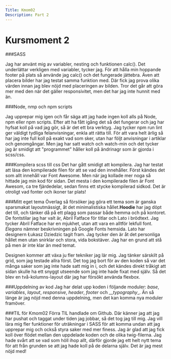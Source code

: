 ```yaml
---
Title: Kmom02
Description: Part 2
---
```


Kursmoment 2
===================

###SASS

Jag har använt mig av variabler, nesting och funktionen calc(). Det underlättar verkligen med variabler, tycker jag.
För att hålla min hoppande footer på plats så använde jag calc() och det fungerade jättebra. Även att placera bilder har jag testat samma funktion med. Där fick
jag prova olika värden innan jag blev nöjd med placeringen av bilden. Tror det går att göra mer med den när det gäller responsivitet,
men det har jag inte hunnit med än.

###Node, nmp och npm scripts

Jag upprepar mig igen och får säga att jag hade ingen koll alls på Node, npm eller npm scripts. Efter att ha fått igång det så det
fungerar och jag har hyfsat koll på vad jag gör, så är det ett bra verktyg. Jag tycker npm run lint ger väldigt tydliga felanvisningar, enkla
att rätta till. För att vara helt ärlig så har jag inte full koll på exakt vad som sker, utan har följt anvisningar i artiklar och genomgångar.
Men jag har satt watch och watch-min och det tycker jag är smidigt att "programmet" håller koll på ändrinagr som är gjorda i scss/css.

###Kompilera scss till css
Det har gått smidigt att kompilera. Jag har testat att läsa den kompilerade filen för att se vad den innehåller. Först kändes det som allt
innehåll var Font Awesome. Men när jag kollade mer noga så hittade jag min kod för sidan. Det mesta i den kompilerade filen är Font Awesom, ca tre fjärdedelar, sedan finns ett stycke kompilerad sidkod. Det är otroligt vad fonter och ikoner tar plats!

###Mitt eget tema
Överlag så försöker jag göra ett tema som är ganska sparsmakat layoutmässigt, åt det minimalistiska hållet.**Hoodie** har jag döpt det till, och tänker då på ett plagg som passar både hemma och på kontoret. De fontstilar jag har valt är, Abril Fatface för titlar och Lato i brödtext. Jag tycker Abril Fatface har en mjukhet,
utan att vara en alltför lekfull font. _*Elegans*_ nämner beskrivningen på Google Fonts hemsida. Lato har designern  Łukasz Dziedzic tagit fram. Jag tycker den är åt det personliga hållet men utan snirklar och stora, vida bokstäver. Jag har en grund att stå på men är inte klar än med temat.

Designen kommer att växa ju fler tekniker jag lär mig. Jag tänker särskilt på grid, som jag testade allra först. Det tog jag bort för av den koden så var det många saker som jag
inte hade satt mig in i, och det kändes direkt tråkigt att sidan skulle ha ett snyggt utseende som jag inte hade fixat med själv.
Så det blev en två-kolumns-layout där jag har försökt använda flexbox.

###Uppdelning av kod
Jag har delat upp koden i följande moduler: _*base*_, _*variables*_, _*layout*_, _*responsive*_, _*header*_, _*footer*_ och __*typography*_. Än så länge är jag nöjd med
denna uppdelning, men det kan komma nya moduler framöver.  

###TIL för Kmom02
Förra TIL handlade om Github. Där känner jag att jag har pushat och taggat under tiden jag jobbar, så det tog jag till mig. Jag vill lära mig fler funktioner för uträkningar i SASS för att komma undan att jag upprepar mig och också styra saker med mer finess. Jag är glad att jag fick koll över flödet mellan den uppdelade koden och de olika twig-filerna. Jag hade svårt att se vad som höll ihop allt, därför gjorde jag ett helt nytt tema för att från grunden se att jag hade koll på de delarna själv. Det är jag mest nöjd med!
